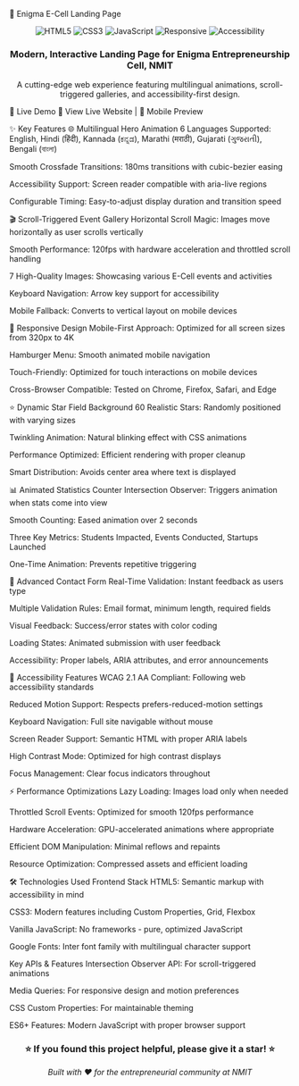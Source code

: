 🌟 Enigma E-Cell Landing Page
<div align="center"> <img src="https://img.shields.io/badge/HTML5-E34F26?style=for-the-badge&logo=html5&logoColor=white" alt="HTML5"> <img src="https://img.shields.io/badge/CSS3-1572B6?style=for-the-badge&logo=css3&logoColor=white" alt="CSS3"> <img src="https://img.shields.io/badge/JavaScript-F7DF1E?style=for-the-badge&logo=javascript&logoColor=black" alt="JavaScript"> <img src="https://img.shields.io/badge/Responsive-Design-green?style=for-the-badge" alt="Responsive"> <img src="https://img.shields.io/badge/Accessibility-A11Y-blue?style=for-the-badge" alt="Accessibility"> </div> <div align="center"> <h3>Modern, Interactive Landing Page for Enigma Entrepreneurship Cell, NMIT</h3> <p>A cutting-edge web experience featuring multilingual animations, scroll-triggered galleries, and accessibility-first design.</p> </div>
🚀 Live Demo
🔗 View Live Website | 📱 Mobile Preview


✨ Key Features
🌐 Multilingual Hero Animation
6 Languages Supported: English, Hindi (हिंदी), Kannada (ಕನ್ನಡ), Marathi (मराठी), Gujarati (ગુજરાતી), Bengali (বাংলা)

Smooth Crossfade Transitions: 180ms transitions with cubic-bezier easing

Accessibility Support: Screen reader compatible with aria-live regions

Configurable Timing: Easy-to-adjust display duration and transition speed

🎬 Scroll-Triggered Event Gallery
Horizontal Scroll Magic: Images move horizontally as user scrolls vertically

Smooth Performance: 120fps with hardware acceleration and throttled scroll handling

7 High-Quality Images: Showcasing various E-Cell events and activities

Keyboard Navigation: Arrow key support for accessibility

Mobile Fallback: Converts to vertical layout on mobile devices

📱 Responsive Design
Mobile-First Approach: Optimized for all screen sizes from 320px to 4K

Hamburger Menu: Smooth animated mobile navigation

Touch-Friendly: Optimized for touch interactions on mobile devices

Cross-Browser Compatible: Tested on Chrome, Firefox, Safari, and Edge

⭐ Dynamic Star Field Background
60 Realistic Stars: Randomly positioned with varying sizes

Twinkling Animation: Natural blinking effect with CSS animations

Performance Optimized: Efficient rendering with proper cleanup

Smart Distribution: Avoids center area where text is displayed

📊 Animated Statistics Counter
Intersection Observer: Triggers animation when stats come into view

Smooth Counting: Eased animation over 2 seconds

Three Key Metrics: Students Impacted, Events Conducted, Startups Launched

One-Time Animation: Prevents repetitive triggering

📧 Advanced Contact Form
Real-Time Validation: Instant feedback as users type

Multiple Validation Rules: Email format, minimum length, required fields

Visual Feedback: Success/error states with color coding

Loading States: Animated submission with user feedback

Accessibility: Proper labels, ARIA attributes, and error announcements

🎯 Accessibility Features
WCAG 2.1 AA Compliant: Following web accessibility standards

Reduced Motion Support: Respects prefers-reduced-motion settings

Keyboard Navigation: Full site navigable without mouse

Screen Reader Support: Semantic HTML with proper ARIA labels

High Contrast Mode: Optimized for high contrast displays

Focus Management: Clear focus indicators throughout

⚡ Performance Optimizations
Lazy Loading: Images load only when needed

Throttled Scroll Events: Optimized for smooth 120fps performance

Hardware Acceleration: GPU-accelerated animations where appropriate

Efficient DOM Manipulation: Minimal reflows and repaints

Resource Optimization: Compressed assets and efficient loading

🛠️ Technologies Used
Frontend Stack
HTML5: Semantic markup with accessibility in mind

CSS3: Modern features including Custom Properties, Grid, Flexbox

Vanilla JavaScript: No frameworks - pure, optimized JavaScript

Google Fonts: Inter font family with multilingual character support

Key APIs & Features
Intersection Observer API: For scroll-triggered animations

Media Queries: For responsive design and motion preferences

CSS Custom Properties: For maintainable theming

ES6+ Features: Modern JavaScript with proper browser support   




<div align="center"> <h3>⭐ If you found this project helpful, please give it a star! ⭐</h3> <p><em>Built with ❤️ for the entrepreneurial community at NMIT</em></p> </div>
